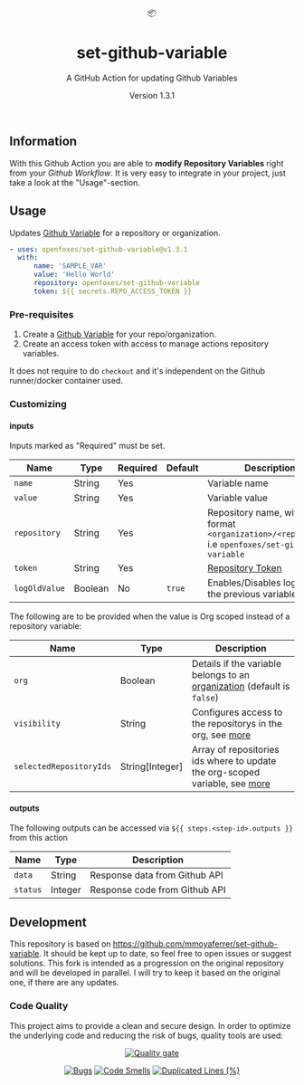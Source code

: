 <div align="center">
  📦
</div>
<h1 align="center">
    set-github-variable
</h1>

<p align="center">
   A GitHub Action for updating Github Variables
</p>

<p align="center">
   Version 1.3.1
</p>

<br />

## Information

With this Github Action you are able to **modify Repository Variables** right from your _Github Workflow_.
It is very easy to integrate in your project, just take a look at the "Usage"-section.

## Usage

Updates [Github Variable](https://docs.github.com/en/actions/learn-github-actions/variables#creating-configuration-variables-for-a-repository) for a repository or organization.

```YAML
- uses: openfoxes/set-github-variable@v1.3.1
  with:
      name: 'SAMPLE_VAR'
      value: 'Hello World'
      repository: openfoxes/set-github-variable
      token: ${{ secrets.REPO_ACCESS_TOKEN }}
```

### Pre-requisites

1. Create a [Github Variable](https://docs.github.com/en/actions/learn-github-actions/variables#creating-configuration-variables-for-a-repository) for your repo/organization.
2. Create an access token with access to manage actions repository variables.

It does not require to do `checkout` and it's independent on the Github runner/docker container used.

### Customizing

#### inputs

Inputs marked as "Required" must be set.

| Name          | Type    | Required | Default | Description                                                                                                     |
| ------------- | ------- | -------- | ------- | --------------------------------------------------------------------------------------------------------------- |
| `name`        | String  | Yes      |         | Variable name                                                                                                   |
| `value`       | String  | Yes      |         | Variable value                                                                                                  |
| `repository`  | String  | Yes      |         | Repository name, with format `<organization>/<repository>` i.e `openfoxes/set-github-variable`                  |
| `token`       | String  | Yes      |         | [Repository Token](https://docs.github.com/en/github/authenticating-to-github/creating-a-personal-access-token) |
| `logOldValue` | Boolean | No       | `true`  | Enables/Disables logging of the previous variable value                                                         |

The following are to be provided when the value is Org scoped instead of a repository variable:

| Name                    | Type            | Description                                                                                                                                                                            |
| ----------------------- | --------------- | -------------------------------------------------------------------------------------------------------------------------------------------------------------------------------------- |
| `org`                   | Boolean         | Details if the variable belongs to an [organization](https://docs.github.com/en/github/setting-up-and-managing-organizations-and-teams/about-organizations) (default is `false`)       |
| `visibility`            | String          | Configures access to the repositorys in the org, see [more](https://docs.github.com/en/rest/actions/variables?apiVersion=2022-11-28#update-an-organization-variable)                   |
| `selectedRepositoryIds` | String[Integer] | Array of repositories ids where to update the org-scoped variable, see [more](https://docs.github.com/en/rest/actions/variables?apiVersion=2022-11-28#update-an-organization-variable) |

#### outputs

The following outputs can be accessed via `${{ steps.<step-id>.outputs }}` from this action

| Name     | Type    | Description                   |
| -------- | ------- | ----------------------------- |
| `data`   | String  | Response data from Github API |
| `status` | Integer | Response code from Github API |

## Development

This repository is based on https://github.com/mmoyaferrer/set-github-variable.
It should be kept up to date, so feel free to open issues or suggest solutions.
This fork is intended as a progression on the original repository and will be developed in parallel.
I will try to keep it based on the original one, if there are any updates.

### Code Quality

This project aims to provide a clean and secure design.
In order to optimize the underlying code and reducing the risk of bugs, quality tools are used:

<p align="center">
    <a href="https://sonarcloud.io/summary/new_code?id=OpenFoxes_set-github-variable"><img src="https://sonarcloud.io/api/project_badges/quality_gate?project=OpenFoxes_set-github-variable" alt="Quality gate" /></a>
</p>

<p align="center">
    <a href="https://sonarcloud.io/summary/new_code?id=OpenFoxes_set-github-variable"><img src="https://sonarcloud.io/api/project_badges/measure?project=OpenFoxes_set-github-variable&metric=bugs" alt="Bugs" /></a>
    <a href="https://sonarcloud.io/summary/new_code?id=OpenFoxes_set-github-variable"><img src="https://sonarcloud.io/api/project_badges/measure?project=OpenFoxes_set-github-variable&metric=code_smells" alt="Code Smells" /></a>
    <a href="https://sonarcloud.io/summary/new_code?id=OpenFoxes_set-github-variable"><img src="https://sonarcloud.io/api/project_badges/measure?project=OpenFoxes_set-github-variable&metric=duplicated_lines_density" alt="Duplicated Lines (%)" /></a>
</p>
